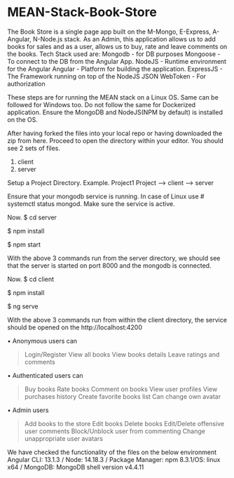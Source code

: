 # MEAN-Stack-Book-Store
The Book Store is a single page app built on the M-Mongo, E-Express, A-Angular, N-Node.js stack. 
As an Admin, this application allows us to add books for sales and as a user, allows us to buy, rate and leave comments on the books.
Tech Stack used are:
Mongodb - for DB purposes
Mongoose - To connect to the DB from the Angular App.
NodeJS - Runtime environment for the Angular
Angular - Platform for building the application.
ExpressJS - The Framework running on top of the NodeJS 
JSON WebToken - For authorization

These steps are for running the MEAN stack on a Linux OS. Same can be followed for Windows too.
Do not follow the same for Dockerized application.
Ensure the MongoDB and NodeJS(NPM by default) is installed on the OS.

After having forked the files into your local repo or having downloaded the zip from here.
Proceed to open the directory within your editor.
You should see 2 sets of files.
1. client
2. server

Setup a Project Directory. Example. Project1
Project 
--> client
--> server

Ensure that your mongodb service is running.
In case of Linux use # systemctl status mongod.
Make sure the service is active.

Now. 
$ cd server

$ npm install

$ npm start

With the above 3 commands run from the server directory, we should see that the server is started on port 8000 and the mongodb is connected.

Now.
$ cd client

$ npm install

$ ng serve 

With the above 3 commands run from within the client directory, the service should be opened on the http://localhost:4200

•	Anonymous users can 
  > Login/Register
  > View all books
  > View books details
  > Leave ratings and comments
  
•	Authenticated users can
  > Buy books
  > Rate books
  > Comment on books
  > View user profiles
  > View purchases history
  >	Create favorite books list
  > Can change own avatar
  
•	Admin users
  > Add books to the store
  > Edit books
  > Delete books
  > Edit/Delete offensive user comments
  > Block/Unblock user from commenting
  > Change unappropriate user avatars

We have checked the functionality of the files on the below environment
Angular CLI: 13.1.3 / Node: 14.18.3 / Package Manager: npm 8.3.1/OS: linux x64 / MongoDB: MongoDB shell version v4.4.11

